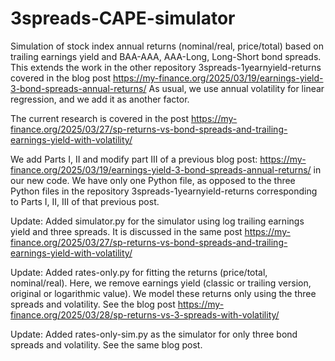 # 3spreads-CAPE-simulator
Simulation of stock index annual returns (nominal/real, price/total) based on trailing earnings yield and BAA-AAA, AAA-Long, Long-Short bond spreads. This extends the work in the other repository 3spreads-1yearnyield-returns covered in the blog post https://my-finance.org/2025/03/19/earnings-yield-3-bond-spreads-annual-returns/ As usual, we use annual volatility for linear regression, and we add it as another factor. 

The current research is covered in the post https://my-finance.org/2025/03/27/sp-returns-vs-bond-spreads-and-trailing-earnings-yield-with-volatility/ 

We add Parts I, II and modify part III of a previous blog post: https://my-finance.org/2025/03/19/earnings-yield-3-bond-spreads-annual-returns/ in our new code. We have only one Python file, as opposed to the three Python files in the repository 3spreads-1yearnyield-returns corresponding to Parts I, II, III of that previous post.

Update: Added simulator.py for the simulator using log trailing earnings yield and three spreads. It is discussed in the same post https://my-finance.org/2025/03/27/sp-returns-vs-bond-spreads-and-trailing-earnings-yield-with-volatility/

Update: Added rates-only.py for fitting the returns (price/total, nominal/real). Here, we remove earnings yield (classic or trailing version, original or logarithmic value). We model these returns only using the three spreads and volatility. See the blog post https://my-finance.org/2025/03/28/sp-returns-vs-3-spreads-with-volatility/

Update: Added rates-only-sim.py as the simulator for only three bond spreads and volatility. See the same blog post.
